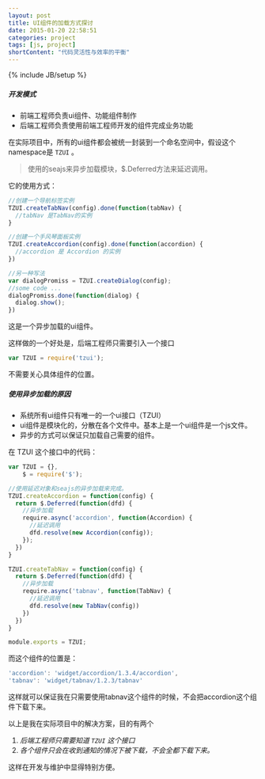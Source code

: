 ```yaml
---
layout: post
title: UI组件的加载方式探讨
date: 2015-01-20 22:58:51
categories: project
tags: [js, project]
shortContent: "代码灵活性与效率的平衡"
---
```

{% include JB/setup %}

##### 开发模式

* 前端工程师负责ui组件、功能组件制作
* 后端工程师负责使用前端工程师开发的组件完成业务功能



在实际项目中，所有的ui组件都会被统一封装到一个命名空间中，假设这个namespace是 `TZUI` 。

> 使用的seajs来异步加载模块，$.Deferred方法来延迟调用。


它的使用方式：

```javascript
//创建一个导航标签实例
TZUI.createTabNav(config).done(function(tabNav) {
  //tabNav 是TabNav的实例
}

//创建一个手风琴面板实例
TZUI.createAccordion(config).done(function(accordion) {
  //accordion 是 Accordion 的实例
})

//另一种写法
var dialogPromiss = TZUI.createDialog(config);
//some code ...
dialogPromiss.done(function(dialog) {
  dialog.show();
})
```
这是一个异步加载的ui组件。

这样做的一个好处是，后端工程师只需要引入一个接口

```javascript
var TZUI = require('tzui');
```
不需要关心具体组件的位置。

##### 使用异步加载的原因

- 系统所有ui组件只有唯一的一个ui接口（TZUI）
- ui组件是模块化的，分散在各个文件中。基本上是一个ui组件是一个js文件。
- 异步的方式可以保证只加载自己需要的组件。


在 TZUI 这个接口中的代码：

```javascript
var TZUI = {},
    $ = require('$');

//使用延迟对象和seajs的异步加载来完成。
TZUI.createAccordion = function(config) {
  return $.Deferred(function(dfd) {
    //异步加载
    require.async('accordion', function(Accordion) {
      //延迟调用
      dfd.resolve(new Accordion(config));
    });
  })
}

TZUI.createTabNav = function(config) {
  return $.Deferred(function(dfd) {
    //异步加载
    require.async('tabnav', function(TabNav) {
      //延迟调用
      dfd.resolve(new TabNav(config))
    })
  })
}

module.exports = TZUI;
```

而这个组件的位置是：

```javascript
'accordion': 'widget/accordion/1.3.4/accordion',
'tabnav': 'widget/tabnav/1.2.3/tabnav'
```

这样就可以保证我在只需要使用tabnav这个组件的时候，不会把accordion这个组件下载下来。


以上是我在实际项目中的解决方案，目的有两个

1. *后端工程师只需要知道 `TZUI` 这个接口*
2. *各个组件只会在收到通知的情况下被下载，不会全都下载下来。*

这样在开发与维护中显得特别方便。














